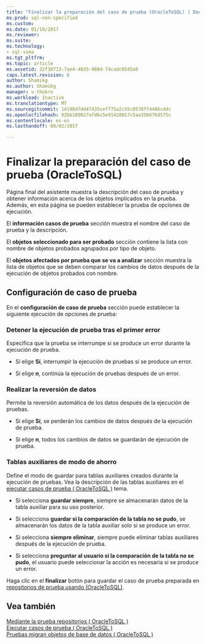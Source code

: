```yaml
---
title: "Finalizar la preparación del caso de prueba (OracleToSQL) | Documentos de Microsoft"
ms.prod: sql-non-specified
ms.custom: 
ms.date: 01/19/2017
ms.reviewer: 
ms.suite: 
ms.technology:
- sql-ssma
ms.tgt_pltfrm: 
ms.topic: article
ms.assetid: 32f38713-7ae4-48d3-980d-74cadc8545a0
caps.latest.revision: 6
author: Shamikg
ms.author: Shamikg
manager: v-thobro
ms.workload: Inactive
ms.translationtype: MT
ms.sourcegitcommit: 1419847dd47435cef775a2c55c0578ff4406cddc
ms.openlocfilehash: 92bb189027afd6c5e91428017c5aa356676d575c
ms.contentlocale: es-es
ms.lasthandoff: 08/02/2017

---
```

# <a name="finishing-test-case-preparation-oracletosql"></a>Finalizar la preparación del caso de prueba (OracleToSQL)
Página final del asistente muestra la descripción del caso de prueba y obtener información acerca de los objetos implicados en la prueba. Además, en esta página se pueden establecer la prueba de opciones de ejecución.  
  
El **información casos de prueba** sección muestra el nombre del caso de prueba y la descripción.  
  
El **objetos seleccionado para ser probado** sección contiene la lista con nombre de objetos probados agrupados por tipo de objeto.  
  
El **objetos afectados por prueba que se va a analizar** sección muestra la lista de objetos que se deben comparar los cambios de datos después de la ejecución de objetos probados con nombre.  
  
## <a name="test-case-settings"></a>Configuración de caso de prueba  
En el **configuración de caso de prueba** sección puede establecer la siguiente ejecución de opciones de prueba:  
  
### <a name="stop-test-execution-after-first-failure"></a>Detener la ejecución de prueba tras el primer error  
Especifica que la prueba se interrumpe si se produce un error durante la ejecución de prueba.  
  
-   Si elige **Sí**, interrumpir la ejecución de pruebas si se produce un error.  
  
-   Si elige **n**, continúa la ejecución de pruebas después de un error.  
  
### <a name="perform-data-rollback"></a>Realizar la reversión de datos  
Permite la reversión automática de los datos después de la ejecución de pruebas.  
  
-   Si elige **Sí**, se perderán los cambios de datos después de la ejecución de prueba.  
  
-   Si elige **n**, todos los cambios de datos se guardarán de ejecución de prueba.  
  
### <a name="auxiliary-tables-saving-mode"></a>Tablas auxiliares de modo de ahorro  
Define el modo de guardar para tablas auxiliares creados durante la ejecución de pruebas. Vea la descripción de las tablas auxiliares en el [ejecutar casos de prueba &#40; OracleToSQL &#41;](../../ssma/oracle/running-test-cases-oracletosql.md) tema.  
  
-   Si selecciona **guardar siempre**, siempre se almacenarán datos de la tabla auxiliar para su uso posterior.  
  
-   Si selecciona **guardar si la comparación de la tabla no se pudo**, se almacenarán los datos de la tabla auxiliar solo si se produce un error.  
  
-   Si selecciona **siempre eliminar**, siempre puede eliminar tablas auxiliares después de la ejecución de prueba.  
  
-   Si selecciona **preguntar al usuario si la comparación de la tabla no se pudo**, el usuario puede seleccionar la acción es necesaria si se produce un error.  
  
Haga clic en el **finalizar** botón para guardar el caso de prueba preparada en [repositorios de prueba usando (OracleToSQL)](http://msdn.microsoft.com/en-us/f941cce4-d3e3-4aeb-a88a-4f101a97a9f4).  
  
## <a name="see-also"></a>Vea también  
[Mediante la prueba repositorios &#40; OracleToSQL &#41;](../../ssma/oracle/using-test-repositories-oracletosql.md)  
[Ejecutar casos de prueba &#40; OracleToSQL &#41;](../../ssma/oracle/running-test-cases-oracletosql.md)  
[Pruebas migran objetos de base de datos &#40; OracleToSQL &#41;](../../ssma/oracle/testing-migrated-database-objects-oracletosql.md)  
  

